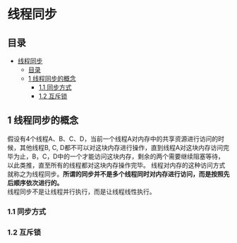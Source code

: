 # 线程同步

## 目录

- [线程同步](#线程同步)
  - [目录](#目录)
  - [1 线程同步的概念](#1-线程同步的概念)
    - [1.1 同步方式](#11-同步方式)
    - [1.2 互斥锁](#12-互斥锁)
  
## 1 线程同步的概念

假设有4个线程A、B、C、D，当前一个线程A对内存中的共享资源进行访问的时候，其他线程B, C, D都不可以对这块内存进行操作，直到线程A对这块内存访问完毕为止，B，C，D中的一个才能访问这块内存，剩余的两个需要继续阻塞等待，以此类推，直至所有的线程都对这块内存操作完毕。 线程对内存的这种访问方式就称之为线程同步。**所谓的同步并不是多个线程同时对内存进行访问，而是按照先后顺序依次进行的。**  
线程同步不是让线程并行执行，而是让线程线性执行。

### 1.1 同步方式

### 1.2 互斥锁
